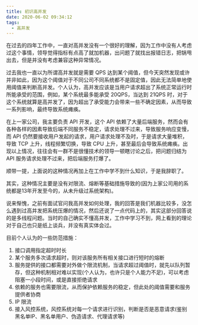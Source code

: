 ```yaml
---
title: 初识高并发
date: 2020-06-02 09:34:12
tags:
  - 高并发
---
```


在过去的四年工作中，一直对高并发没有一个很好的理解，因为工作中没有人考虑过这个事情，领导觉得指标有点高了就加机器，出问题了就找出报错日志，把锅甩出去，但是并没有考虑兼容这种异常情况。

过去我也一直以为所谓高并发就是需要 QPS 达到某个阈值，但今天突然发现或许并非如此，因为这个阈值对于不同公司不同系统都不是固定值，因此无法简单地使用阈值来判断高并发。个人认为，高并发应该是当用户请求超出了系统正常运行时所能承受的范围，例如，某个系统最多能承受 20QPS，当达到 21QPS 时，对于这个系统就算是高并发了，因为超出了承受能力会带来一些不确定因素，从而导致一系列影响，最终导致系统瘫痪。

在上一家公司，我主要负责 API 开发，这个 API 依赖了大量后端服务，然而会有各种各样的因素导致后端不同服务不稳定，请求处理不过来，导致服务响应变慢，而 API 仍然要接收用户发起的请求，用户请求处理不及时，于是请求大量堆积，导致 TCP 上升，线程频繁切换，导致 CPU 上升，甚至最后会导致系统瘫痪。出现以上情况，往往会有一群不是很懂技术的领导一顿瞎讨论之后，把问题归结为 API 服务请求处理不过来，把后端服务打爆了。

顺带一提，上面说的这种情况再加上在工作中学不到什么知识，于是我辞职了。

其实，这种情况主要是没有对限流、熔断等基础措施导致的(因为上家公司用的系统都是13年开发至今的，从未升级过系统架构)。

说来惭愧，之前有面试官问我高并发如何处理，我的回答是我们机器比较多，没怎么遇到过高并发把系统压爆的情况，然后还说了一点代码上的，其实这部分回答说的是多线程问题。当时的自己确实不懂高并发，工作中学习不到，网上看到的理论对于自己也只是纸上谈兵，并没有真实体会过。

目前个人认为的一些防范措施：
1. 接口调用指定超时时长
2. 某个服务多次请求超时，则对该服务所有相关接口进行短时的熔断
3. 服务提供的接口都需要对外做个限流机制，当请求超过阈值时，就先以队列暂存，但这种机制相对难以实现(个人认为，也许只是个人能力不足)，可以考虑阻塞一小段时间，或是直接拒绝请求
4. 依赖的服务也需要限流，从而保护依赖服务的稳定，但此处的阈值需要和服务提供者协商
5. IP 限流
6. 接入风控系统，风控系统对每一个请求进行识别，判断是否是恶意请求(鉴别黑名单IP、黑名单用户、伪造请求、代理请求等)